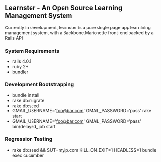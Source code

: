 
## Learnster - An Open Source Learning Management System

Currently in development, learnster is a pure single page app learnining management system, with a Backbone.Marionette front-end backed by a Rails API


### System Requirements

 - rails 4.0.1
 - ruby 2+
 - bundler

### Development Bootstrapping

 - bundle install
 - rake db:migrate
 - rake db:seed
 - GMAIL_USERNAME='foo@bar.com' GMAIL_PASSWORD='pass' rake start
 - GMAIL_USERNAME='foo@bar.com' GMAIL_PASSWORD='pass' bin/delayed_job start

### Regression Testing

 - rake db:seed && SUT=myip.com KILL_ON_EXIT=1 HEADLESS=1 bundle exec cucumber




